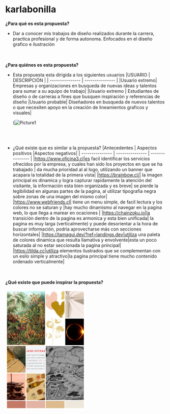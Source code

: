 # karlabonilla
**¿Para qué es esta propuesta?**
 * Dar a conocer mis trabajos de diseño realizados durante la carrera, practica profesional y de forma autonoma. Enfocados en el diseño grafico e ilustración

<br> </br>
**¿Para quiénes es esta propuesta?**
 * Esta propuesta esta dirigida a los siguientes usuarios
    |USUARIO | DESCRIPCIÓN |
    | --------------- | --------------- |
    |Usuario extremo| Empresas y organizaciones en busqueda de nuevas ideas y talentos para sumar a su aquipo de trabajo|
    |Usuario extremo | Estudiantes de diseño o de carreras a fines que busquen inspiración y referencias de diseño
    |Usuario probable| Diseñadores en busqueda de nuevos talentos o que necesiten apoyo en la creación de lineamientos graficos y visuales|
   
   (![Picture1](https://github.com/Karlabo/kbom/assets/87454037/036de02d-ca64-4183-aa23-bc7e9b96188e)

   <br> </br>
   
* ¿Qué existe que es similar a la propuesta?
  |Antecedentes | Aspectos positivos |Aspectos negativos|
  | --------------- | --------------- | --------------- |
  |https://www.oficina3.cl|es facil identificar los servicios ofrecidos por la empresa, y cuales han sido los proyectos en que se ha trabajado | da mucha prioridad al al logo, utilizando un banner que acapara la totalidad de la primera vista|
  |https://brainbow.cl/| la imagen principal es dinamica y logra capturar rapidamente la atención del visitante, la información esta bien organizada y es breve| se pierde la legibilidad en algunas partes de la pagina, al utilizar tipografia negra sobre zonas de una imagen del mismo color|
  |https://www.webfriends.cl| tiene un menu simple, de facil lectura y los colores no se saturan y |hay mucho dinamismo al navegar en la pagina web, lo que llega a marear en ocaciones |
  |https://chainzoku.io|la transición dentro de la pagina es armonica y esta bien unificada| la pagina es muy larga (verticalmente) y puede desorientar a la hora de buscar información, podria aprovecharse más con secciones horizontales|
  |https://tamagui.dev/?ref=landings.dev|utiliza una paleta de colores dinamica que resulta llamativa y envolvente|esta un poco saturada al no estar seccionada la pagina principal|
  |https://tilda.cc|utiliza elementos ilustrados que se complementan con un esilo simple y atractivo|la pagina principal tiene mucho contenido ordenado verticalmente|

<br></br>
**¿Qué existe que puede inspirar la propuesta?**

<img src="https://github.com/Karlabo/karlabonilla/blob/main/img1.jpg" width="50%">

